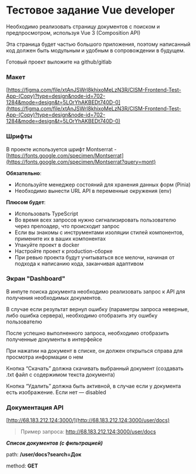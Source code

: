 # Тестовое задание Vue developer

Необходимо реализовать страницу документов с поиском и предпросмотром, используя Vue 3 (Composition API)

Эта страница будет частью большого приложения, поэтому написанный код должен быть модульным и удобным в сопровождении в будущем.

Готовый проект выложите на github/gitlab

### Макет

[https://figma.com/file/xtAnJSWrI8khixoMeLzN3R/CISM-Frontend-Test-App-(Copy)?type=design&node-id=702-1284&mode=design&t=5LOrYhAKBEDt740D-0](https://figma.com/file/xtAnJSWrI8khixoMeLzN3R/CISM-Frontend-Test-App-(Copy)?type=design&node-id=702-1284&mode=design&t=5LOrYhAKBEDt740D-0)

### Шрифты

В проекте используется шрифт Montserrat - [https://fonts.google.com/specimen/Montserrat](https://fonts.google.com/specimen/Montserrat?query=mont)

**Обязательно**:

- Используйте менеджер состояний для хранения данных форм (Pinia)
- Необходимо вынести URL API в переменные окружения (env)

 **Плюсом будет**:

- Использовать TypeScript
- Во время всех запросов нужно сигнализировать пользователю через прелоадер, что происходит запрос
- Если вы знакомы с инструментами изоляции стилей компонентов, примените их в ваших компонентах
- Упакуйте проект в docker
- Настройте проект к production-сборке
- При ревью проекта будут учитываться все мелочи, начиная от подхода к написанию кода, заканчивая адаптивом

### Экран "Dashboard"

В инпуте поиска документа необходимо реализовать запрос к API для получения необходимых документов.

В случае если результат вернул ошибку (параметры запроса неверные, либо ошибка сервера), необходимо отобразить эту ошибку пользователю

После успешно выполненного запроса, необходимо отобразить полученные документы в интерфейсе

При нажатии на документ в списке, он должен открыться справа для просмотра информации о нем

Кнопка “Скачать” должна скачивать выбранный документ (создавать .txt файл с содержимом текста документа)

Кнопка “Удалить” должна быть активной, в случае если у документа есть изображение. Если нет — disabled

### Документация API

[http://68.183.212.124:3000/](http://68.183.212.124:3000/user/docs)

> Пример запроса: http://68.183.212.124:3000/user/docs
> 

***Список документов (с фильтрацией)***

path: **/user/docs?search=Док**

method: **GET**